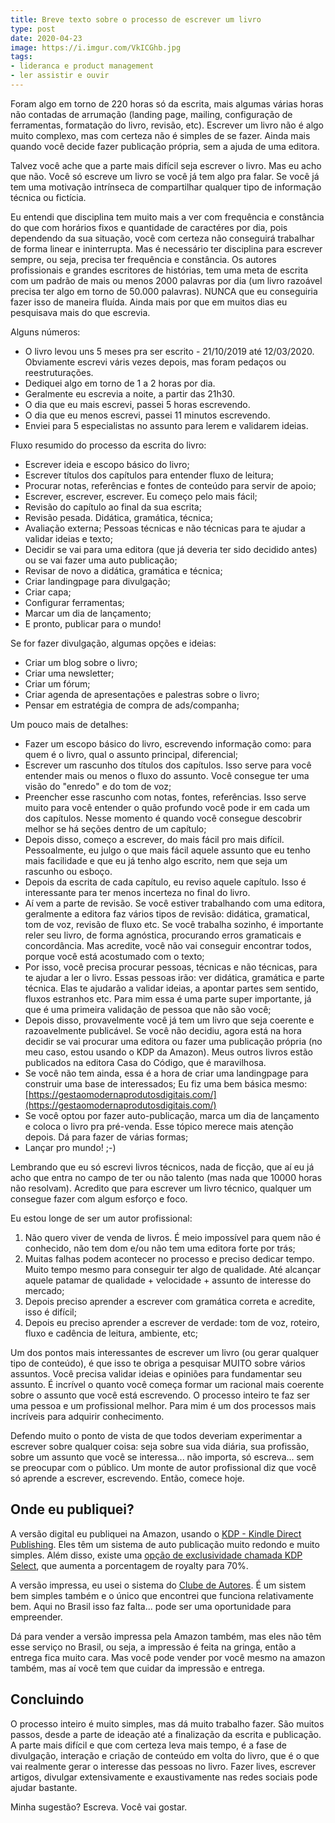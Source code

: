 ```yaml
---
title: Breve texto sobre o processo de escrever um livro
type: post
date: 2020-04-23
image: https://i.imgur.com/VkICGhb.jpg
tags:
- lideranca e product management
- ler assistir e ouvir
---
```


Foram algo em torno de 220 horas só da escrita, mais algumas várias horas não contadas de arrumação (landing page, mailing, configuração de ferramentas, formatação do livro, revisão, etc). Escrever um livro não é algo muito complexo, mas com certeza não é simples de se fazer. Ainda mais quando você decide fazer publicação própria, sem a ajuda de uma editora.

Talvez você ache que a parte mais difícil seja escrever o livro. Mas eu acho que não. Você só escreve um livro se você já tem algo pra falar. Se você já tem uma motivação intrínseca de compartilhar qualquer tipo de informação técnica ou fictícia.

Eu entendi que disciplina tem muito mais a ver com frequência e constância do que com horários fixos e quantidade de caractéres por dia, pois dependendo da sua situação, você com certeza não conseguirá trabalhar de forma linear e ininterrupta. Mas é necessário ter disciplina para escrever sempre, ou seja, precisa ter frequência e constância. Os autores profissionais e grandes escritores de histórias, tem uma meta de escrita com um padrão de mais ou menos 2000 palavras por dia (um livro razoável precisa ter algo em torno de 50.000 palavras). NUNCA que eu conseguiria fazer isso de maneira fluída. Ainda mais por que em muitos dias eu pesquisava mais do que escrevia.

Alguns números:

- O livro levou uns 5 meses pra ser escrito - 21/10/2019 até 12/03/2020. Obviamente escrevi váris vezes depois, mas foram pedaços ou reestruturações.
- Dediquei algo em torno de 1 a 2 horas por dia.
- Geralmente eu escrevia a noite, a partir das 21h30.
- O dia que eu mais escrevi, passei 5 horas escrevendo.
- O dia que eu menos escrevi, passei 11 minutos escrevendo.
- Enviei para 5 especialistas no assunto para lerem e validarem ideias.

Fluxo resumido do processo da escrita do livro:

- Escrever ideia e escopo básico do livro;
- Escrever títulos dos capítulos para entender fluxo de leitura;
- Procurar notas, referências e fontes de conteúdo para servir de apoio;
- Escrever, escrever, escrever. Eu começo pelo mais fácil;
- Revisão do capítulo ao final da sua escrita;
- Revisão pesada. Didática, gramática, técnica;
- Avaliação externa; Pessoas técnicas e não técnicas para te ajudar a validar ideias e texto;
- Decidir se vai para uma editora (que já deveria ter sido decidido antes) ou se vai fazer uma auto publicação;
- Revisar de novo a didática, gramática e técnica;
- Criar landingpage para divulgação;
- Criar capa;
- Configurar ferramentas;
- Marcar um dia de lançamento;
- E pronto, publicar para o mundo!

Se for fazer divulgação, algumas opções e ideias:
- Criar um blog sobre o livro;
- Criar uma newsletter;
- Criar um fórum;
- Criar agenda de apresentações e palestras sobre o livro;
- Pensar em estratégia de compra de ads/companha;

Um pouco mais de detalhes:

- Fazer um escopo básico do livro, escrevendo informação como: para quem é o livro, qual o assunto principal, diferencial;
- Escrever um rascunho dos títulos dos capítulos. Isso serve para você entender mais ou menos o fluxo do assunto. Você consegue ter uma visão do "enredo" e do tom de voz;
- Preencher esse rascunho com notas, fontes, referências. Isso serve muito para você entender o quão profundo você pode ir em cada um dos capítulos. Nesse momento é quando você consegue descobrir melhor se há seções dentro de um capítulo;
- Depois disso, começo a escrever, do mais fácil pro mais difícil. Pessoalmente, eu julgo o que mais fácil aquele assunto que eu tenho mais facilidade e que eu já tenho algo escrito, nem que seja um rascunho ou esboço. 
- Depois da escrita de cada capítulo, eu reviso aquele capítulo. Isso é interessante para ter menos incerteza no final do livro. 
- Aí vem a parte de revisão. Se você estiver trabalhando com uma editora, geralmente a editora faz vários tipos de revisão: didática, gramatical, tom de voz, revisão de fluxo etc. Se você trabalha sozinho, é importante reler seu livro, de forma agnóstica, procurando erros gramaticais e concordância. Mas acredite, você não vai conseguir encontrar todos, porque você está acostumado com o texto;
- Por isso, você precisa procurar pessoas, técnicas e não técnicas, para te ajudar a ler o livro. Essas pessoas irão: ver didática, gramática e parte técnica. Elas te ajudarão a validar ideias, a apontar partes sem sentido, fluxos estranhos etc. Para mim essa é uma parte super importante, já que é uma primeira validação de pessoa que não são você;
- Depois disso, provavelmente você já tem um livro que seja coerente e razoavelmente publicável. Se você não decidiu, agora está na hora decidir se vai procurar uma editora ou fazer uma publicação própria (no meu caso, estou usando o KDP da Amazon). Meus outros livros estão publicados na editora Casa do Código, que é maravilhosa.
- Se você não tem ainda, essa é a hora de criar uma landingpage para construir uma base de interessados; Eu fiz uma bem básica mesmo: [https://gestaomodernaprodutosdigitais.com/](https://gestaomodernaprodutosdigitais.com/)
- Se você optou por fazer auto-publicação, marca um dia de lançamento e coloca o livro pra pré-venda. Esse tópico merece mais atenção depois. Dá para fazer de várias formas;
- Lançar pro mundo! ;-)

Lembrando que eu só escrevi livros técnicos, nada de ficção, que aí eu já acho que entra no campo de ter ou não talento (mas nada que 10000 horas não resolvam). Acredito que para escrever um livro técnico, qualquer um consegue fazer com algum esforço e foco.

Eu estou longe de ser um autor profissional:

1. Não quero viver de venda de livros. É meio impossível para quem não é conhecido, não tem dom e/ou não tem uma editora forte por trás;
2. Muitas falhas podem acontecer no processo e preciso dedicar tempo. Muito tempo mesmo para conseguir ter algo de qualidade. Até alcançar aquele patamar de qualidade + velocidade + assunto de interesse do mercado;
3. Depois preciso aprender a escrever com gramática correta e acredite, isso é difícil;
4. Depois eu preciso aprender a escrever de verdade: tom de voz, roteiro, fluxo e cadência de leitura, ambiente, etc;

Um dos pontos mais interessantes de escrever um livro (ou gerar qualquer tipo de conteúdo), é que isso te obriga a pesquisar MUITO sobre vários assuntos. Você precisa validar ideias e opiniões para fundamentar seu assunto. É incrível o quanto você começa formar um racional mais coerente sobre o assunto que você está escrevendo. O processo inteiro te faz ser uma pessoa e um profissional melhor. Para mim é um dos processos mais incríveis para adquirir conhecimento.

Defendo muito o ponto de vista de que todos deveriam experimentar a escrever sobre qualquer coisa: seja sobre sua vida diária, sua profissão, sobre um assunto que você se interessa... não importa, só escreva... sem se preocupar com o público. Um monte de autor profissional diz que você só aprende a escrever, escrevendo. Então, comece hoje.

## Onde eu publiquei?

A versão digital eu publiquei na Amazon, usando o [KDP - Kindle Direct Publishing](https://kdp.amazon.com/). Eles têm um sistema de auto publicação muito redondo e muito simples. Além disso, existe uma [opção de exclusividade chamada KDP Select](https://kdp.amazon.com/en_US/select?ref_=kdp_TAC_TN_se), que aumenta a porcentagem de royalty para 70%.

A versão impressa, eu usei o sistema do [Clube de Autores](https://clubedeautores.com.br/). É um sistem bem simples também e o único que encontrei que funciona relativamente bem. Aqui no Brasil isso faz falta... pode ser uma oportunidade para empreender.

Dá para vender a versão impressa pela Amazon também, mas eles não têm esse serviço no Brasil, ou seja, a impressão é feita na gringa, então a entrega fica muito cara. Mas você pode vender por você mesmo na amazon também, mas aí você tem que cuidar da impressão e entrega.

## Concluindo

O processo inteiro é muito simples, mas dá muito trabalho fazer. São muitos passos, desde a parte de ideação até a finalização da escrita e publicação. A parte mais difícil e que com certeza leva mais tempo, é a fase de divulgação, interação e criação de conteúdo em volta do livro, que é o que vai realmente gerar o interesse das pessoas no livro. Fazer lives, escrever artigos, divulgar extensivamente e exaustivamente nas redes sociais pode ajudar bastante.

Minha sugestão? Escreva. Você vai gostar.
